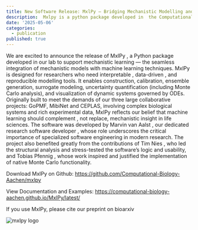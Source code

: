 ```yaml
---
title: New Software Release: MxlPy – Bridging Mechanistic Modelling and Machine Learning
description:  Mxlpy is a python package developed in  the Computational Life Science Lab that combines mechanistic modedlling and machine learning techniques to leverage the advantages of both fields
date: '2025-05-06'
categories:
  - publication
published: true
---
```


We are excited to announce the release of MxlPy , a Python package developed in our lab to support mechanistic learning — the seamless integration of mechanistic models with machine learning techniques. MxlPy is designed for researchers who need interpretable , data-driven , and reproducible modelling tools. It enables construction, calibration, ensemble generation, surrogate modeling, uncertainty quantification (including Monte Carlo analysis), and visualization of dynamic systems governed by ODEs. Originally built to meet the demands of our three large collaborative projects: GoPMF, MibiNet and CEPLAS, involving complex biological systems and rich experimental data, MxlPy reflects our belief that machine learning should complement , not replace, mechanistic insight in life sciences. The software was developed by Marvin van Aalst , our dedicated research software developer , whose role underscores the critical importance of specialized software engineering in modern research. The project also benefited greatly from the contributions of Tim Nies , who led the structural analysis and stress-tested the software’s logic and usability, and Tobias Pfennig , whose work inspired and justified the implementation of native Monte Carlo functionality.

Download MxlPy on Github: https://github.com/Computational-Biology-Aachen/mxlpy

View Documentation and Examples: https://computational-biology-aachen.github.io/MxlPy/latest/

If you use MxlPy, please cite our preprint on bioarxiv

![mxlpy logo](/news/mxlpy-logo.png)
